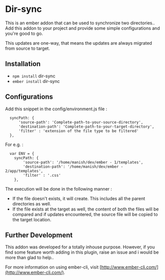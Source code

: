 # Dir-sync

This is an ember addon that can be used to synchronize two directories.. Add this addon to your project and provide some simple configurations and you're good to go.

This updates are one-way, that means the updates are always migrated from source to target.

## Installation

* `npm install` dir-sync
* `ember install` dir-sync

## Configurations

Add this snippet in the config/environment.js file :

      syncPath: {
          'source-path': 'Complete-path-to-your-source-directory',
          'destination-path': 'Complete-path-to-your-target-directory',
          'filter' : 'extension of the file type to be filtered'
      },

For e.g. :

      var ENV = {
        syncPath: {
            'source-path': '/home/manish/dev/ember - 1/templates',
            'destination-path': '/home/manish/dev/ember - 2/app/templates',
            'filter' : '.css'
        },

The execution will be done in the following manner :

* If the file doesn't exists, it will create. This includes all the parent directories as well.
* If the file exists at the target as well, the content of both the files will be compared and if updates encountered, the source file will be copied to the target location.


## Further Development

This addon was developed for a totally inhouse purpose. However, if you find some feature worth adding in this plugin, raise an issue and i would be more than glad to help..

For more information on using ember-cli, visit [http://www.ember-cli.com/](http://www.ember-cli.com/).
